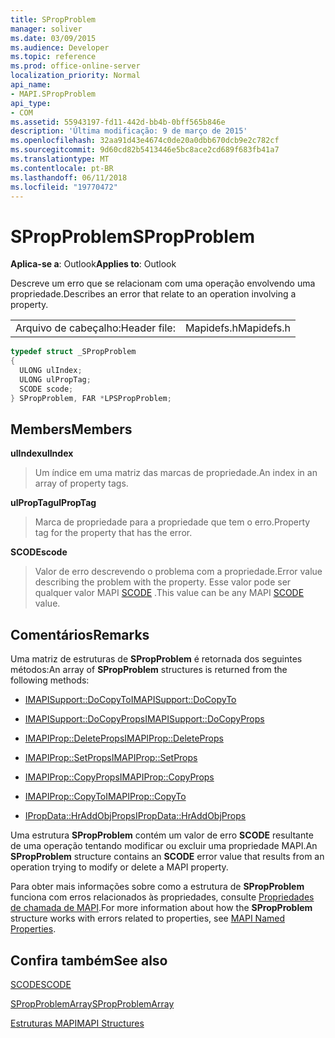 ```yaml
---
title: SPropProblem
manager: soliver
ms.date: 03/09/2015
ms.audience: Developer
ms.topic: reference
ms.prod: office-online-server
localization_priority: Normal
api_name:
- MAPI.SPropProblem
api_type:
- COM
ms.assetid: 55943197-fd11-442d-bb4b-0bff565b846e
description: 'Última modificação: 9 de março de 2015'
ms.openlocfilehash: 32aa91d43e4674c0de20a0dbb670dcb9e2c782cf
ms.sourcegitcommit: 9d60cd82b5413446e5bc8ace2cd689f683fb41a7
ms.translationtype: MT
ms.contentlocale: pt-BR
ms.lasthandoff: 06/11/2018
ms.locfileid: "19770472"
---
```

# <a name="spropproblem"></a><span data-ttu-id="131ca-103">SPropProblem</span><span class="sxs-lookup"><span data-stu-id="131ca-103">SPropProblem</span></span>

  
  
<span data-ttu-id="131ca-104">**Aplica-se a**: Outlook</span><span class="sxs-lookup"><span data-stu-id="131ca-104">**Applies to**: Outlook</span></span> 
  
<span data-ttu-id="131ca-105">Descreve um erro que se relacionam com uma operação envolvendo uma propriedade.</span><span class="sxs-lookup"><span data-stu-id="131ca-105">Describes an error that relate to an operation involving a property.</span></span>
  
|||
|:-----|:-----|
|<span data-ttu-id="131ca-106">Arquivo de cabeçalho:</span><span class="sxs-lookup"><span data-stu-id="131ca-106">Header file:</span></span>  <br/> |<span data-ttu-id="131ca-107">Mapidefs.h</span><span class="sxs-lookup"><span data-stu-id="131ca-107">Mapidefs.h</span></span>  <br/> |
   
```cpp
typedef struct _SPropProblem
{
  ULONG ulIndex;
  ULONG ulPropTag;
  SCODE scode;
} SPropProblem, FAR *LPSPropProblem;

```

## <a name="members"></a><span data-ttu-id="131ca-108">Members</span><span class="sxs-lookup"><span data-stu-id="131ca-108">Members</span></span>

 <span data-ttu-id="131ca-109">**ulIndex**</span><span class="sxs-lookup"><span data-stu-id="131ca-109">**ulIndex**</span></span>
  
> <span data-ttu-id="131ca-110">Um índice em uma matriz das marcas de propriedade.</span><span class="sxs-lookup"><span data-stu-id="131ca-110">An index in an array of property tags.</span></span>
    
 <span data-ttu-id="131ca-111">**ulPropTag**</span><span class="sxs-lookup"><span data-stu-id="131ca-111">**ulPropTag**</span></span>
  
> <span data-ttu-id="131ca-112">Marca de propriedade para a propriedade que tem o erro.</span><span class="sxs-lookup"><span data-stu-id="131ca-112">Property tag for the property that has the error.</span></span>
    
 <span data-ttu-id="131ca-113">**SCODE**</span><span class="sxs-lookup"><span data-stu-id="131ca-113">**scode**</span></span>
  
> <span data-ttu-id="131ca-114">Valor de erro descrevendo o problema com a propriedade.</span><span class="sxs-lookup"><span data-stu-id="131ca-114">Error value describing the problem with the property.</span></span> <span data-ttu-id="131ca-115">Esse valor pode ser qualquer valor MAPI [SCODE](scode.md) .</span><span class="sxs-lookup"><span data-stu-id="131ca-115">This value can be any MAPI [SCODE](scode.md) value.</span></span> 
    
## <a name="remarks"></a><span data-ttu-id="131ca-116">Comentários</span><span class="sxs-lookup"><span data-stu-id="131ca-116">Remarks</span></span>

<span data-ttu-id="131ca-117">Uma matriz de estruturas de **SPropProblem** é retornada dos seguintes métodos:</span><span class="sxs-lookup"><span data-stu-id="131ca-117">An array of **SPropProblem** structures is returned from the following methods:</span></span> 
  
- [<span data-ttu-id="131ca-118">IMAPISupport::DoCopyTo</span><span class="sxs-lookup"><span data-stu-id="131ca-118">IMAPISupport::DoCopyTo</span></span>](imapisupport-docopyto.md)
    
- [<span data-ttu-id="131ca-119">IMAPISupport::DoCopyProps</span><span class="sxs-lookup"><span data-stu-id="131ca-119">IMAPISupport::DoCopyProps</span></span>](imapisupport-docopyprops.md)
    
- [<span data-ttu-id="131ca-120">IMAPIProp::DeleteProps</span><span class="sxs-lookup"><span data-stu-id="131ca-120">IMAPIProp::DeleteProps</span></span>](imapiprop-deleteprops.md)
    
- [<span data-ttu-id="131ca-121">IMAPIProp::SetProps</span><span class="sxs-lookup"><span data-stu-id="131ca-121">IMAPIProp::SetProps</span></span>](imapiprop-setprops.md)
    
- [<span data-ttu-id="131ca-122">IMAPIProp::CopyProps</span><span class="sxs-lookup"><span data-stu-id="131ca-122">IMAPIProp::CopyProps</span></span>](imapiprop-copyprops.md)
    
- [<span data-ttu-id="131ca-123">IMAPIProp::CopyTo</span><span class="sxs-lookup"><span data-stu-id="131ca-123">IMAPIProp::CopyTo</span></span>](imapiprop-copyto.md)
    
- [<span data-ttu-id="131ca-124">IPropData::HrAddObjProps</span><span class="sxs-lookup"><span data-stu-id="131ca-124">IPropData::HrAddObjProps</span></span>](ipropdata-hraddobjprops.md)
    
<span data-ttu-id="131ca-125">Uma estrutura **SPropProblem** contém um valor de erro **SCODE** resultante de uma operação tentando modificar ou excluir uma propriedade MAPI.</span><span class="sxs-lookup"><span data-stu-id="131ca-125">An **SPropProblem** structure contains an **SCODE** error value that results from an operation trying to modify or delete a MAPI property.</span></span> 
  
<span data-ttu-id="131ca-126">Para obter mais informações sobre como a estrutura de **SPropProblem** funciona com erros relacionados às propriedades, consulte [Propriedades de chamada de MAPI](mapi-named-properties.md).</span><span class="sxs-lookup"><span data-stu-id="131ca-126">For more information about how the **SPropProblem** structure works with errors related to properties, see [MAPI Named Properties](mapi-named-properties.md).</span></span> 
  
## <a name="see-also"></a><span data-ttu-id="131ca-127">Confira também</span><span class="sxs-lookup"><span data-stu-id="131ca-127">See also</span></span>



[<span data-ttu-id="131ca-128">SCODE</span><span class="sxs-lookup"><span data-stu-id="131ca-128">SCODE</span></span>](scode.md)
  
[<span data-ttu-id="131ca-129">SPropProblemArray</span><span class="sxs-lookup"><span data-stu-id="131ca-129">SPropProblemArray</span></span>](spropproblemarray.md)


[<span data-ttu-id="131ca-130">Estruturas MAPI</span><span class="sxs-lookup"><span data-stu-id="131ca-130">MAPI Structures</span></span>](mapi-structures.md)


